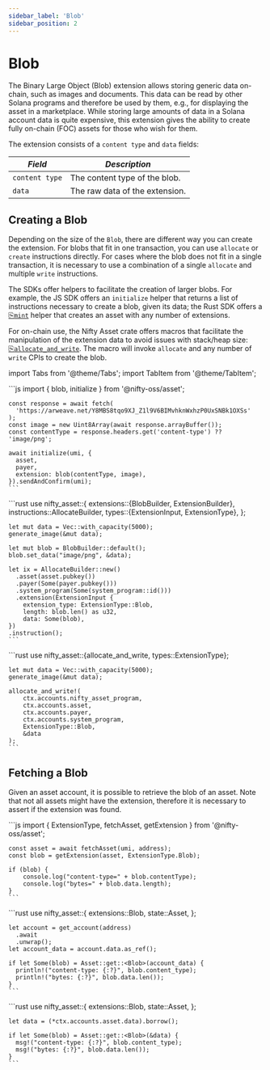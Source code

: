 ```yaml
---
sidebar_label: 'Blob'
sidebar_position: 2
---
```


# Blob

The Binary Large Object (Blob) extension allows storing generic data on-chain, such as images and documents. This data can be read by other Solana programs and therefore be used by them, e.g., for displaying the asset in a marketplace. While storing large amounts of data in a Solana account data is quite expensive, this extension gives the ability to create fully on-chain (FOC) assets for those who wish for them.

The extension consists of a `content type` and `data` fields:

<!-- Begin table -->
<table class="account-layout-table">
    <thead>
        <tr>
            <th><i>Field</i></th>
            <th><i>Description</i></th>
        </tr>
    </thead>
    <tbody>
        <tr>
            <td><code>content type</code></td>
            <td>The content type of the blob.</td>
        </tr>
        <tr>
            <td><code>data</code></td>
            <td>The raw data of the extension.</td>
        </tr>
    </tbody>
</table>
<!-- End table -->

## Creating a Blob

Depending on the size of the `Blob`, there are different way you can create the extension. For blobs that fit in one transaction, you can use `allocate` or `create` instructions directly. For cases where the blob does not fit in a single transaction, it is necessary to use a combination of a single `allocate` and multiple `write` instructions.

The SDKs offer helpers to facilitate the creation of larger blobs. For example, the JS SDK offers an `initialize` helper that returns a list of instructions necessary to create a blob, given its data; the Rust SDK offers a [⎘`mint`](https://docs.rs/nifty-asset/0.4.0/nifty_asset/fn.mint.html) helper that creates an asset with any number of extensions.

For on-chain use, the Nifty Asset crate offers macros that facilitate the manipulation of the extension data to avoid issues with stack/heap size: [⎘`allocate_and_write`](https://docs.rs/nifty-asset/0.4.0/nifty_asset/macro.allocate_and_write.html). The macro will invoke `allocate` and any number of `write` CPIs to create the blob.

import Tabs from '@theme/Tabs';
import TabItem from '@theme/TabItem';

<Tabs>
  <TabItem value="javascript" label="JavaScript" default>
    ```js
    import { blob, initialize } from '@nifty-oss/asset';

    const response = await fetch(
      'https://arweave.net/Y8MBS8tqo9XJ_Z1l9V6BIMvhknWxhzP0UxSNBk1OXSs'
    );
    const image = new Uint8Array(await response.arrayBuffer());
    const contentType = response.headers.get('content-type') ?? 'image/png';

    await initialize(umi, {
      asset,
      payer,
      extension: blob(contentType, image),
    }).sendAndConfirm(umi);
    ```
  </TabItem>
  <TabItem value="rust" label="Rust">
    ```rust
    use nifty_asset::{
      extensions::{BlobBuilder, ExtensionBuilder},
      instructions::AllocateBuilder,
      types::{ExtensionInput, ExtensionType},
    };

    let mut data = Vec::with_capacity(5000);
    generate_image(&mut data);

    let mut blob = BlobBuilder::default();
    blob.set_data("image/png", &data);

    let ix = AllocateBuilder::new()
      .asset(asset.pubkey())
      .payer(Some(payer.pubkey()))
      .system_program(Some(system_program::id()))
      .extension(ExtensionInput {
        extension_type: ExtensionType::Blob,
        length: blob.len() as u32,
        data: Some(blob),
    })
    .instruction();
    ```
  </TabItem>
  <TabItem value="rust on-chain" label="Rust (on-chain)">
    ```rust
    use nifty_asset::{allocate_and_write, types::ExtensionType};

    let mut data = Vec::with_capacity(5000);
    generate_image(&mut data);

    allocate_and_write!(
        ctx.accounts.nifty_asset_program,
        ctx.accounts.asset,
        ctx.accounts.payer,
        ctx.accounts.system_program,
        ExtensionType::Blob,
        &data
    );
    ```
  </TabItem>
</Tabs>

## Fetching a Blob

Given an asset account, it is possible to retrieve the blob of an asset. Note that not all assets might have the extension, therefore it is necessary to assert if the extension was found.

<Tabs>
  <TabItem value="javascript" label="JavaScript" default>
    ```js
    import {
      ExtensionType,
      fetchAsset,
      getExtension
    } from '@nifty-oss/asset';

    const asset = await fetchAsset(umi, address);
    const blob = getExtension(asset, ExtensionType.Blob);

    if (blob) {
        console.log("content-type=" + blob.contentType);
        console.log("bytes=" + blob.data.length);
    }
    ```
  </TabItem>
  <TabItem value="rust" label="Rust">
    ```rust
    use nifty_asset::{
      extensions::Blob,
      state::Asset,
    };

    let account = get_account(address)
      .await
      .unwrap();
    let account_data = account.data.as_ref();

    if let Some(blob) = Asset::get::<Blob>(account_data) {
      println!("content-type: {:?}", blob.content_type);
      println!("bytes: {:?}", blob.data.len());
    }
    ```
  </TabItem>
  <TabItem value="rust on-chain" label="Rust (on-chain)">
    ```rust
    use nifty_asset::{
      extensions::Blob,
      state::Asset,
    };

    let data = (*ctx.accounts.asset.data).borrow();

    if let Some(blob) = Asset::get::<Blob>(&data) {
      msg!("content-type: {:?}", blob.content_type);
      msg!("bytes: {:?}", blob.data.len());
    }
    ```
  </TabItem>
</Tabs>